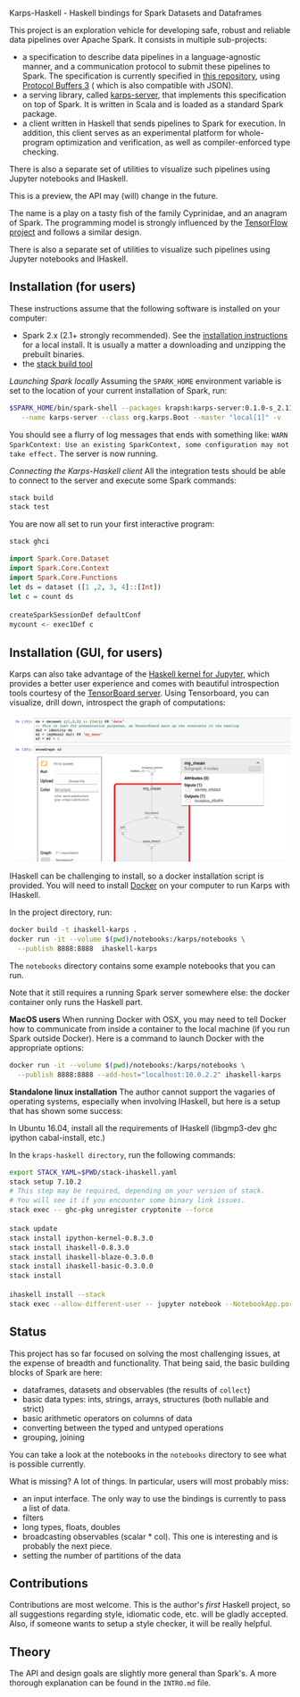 Karps-Haskell - Haskell bindings for Spark Datasets and Dataframes

This project is an exploration vehicle for developing safe, robust and reliable
data pipelines over Apache Spark. It consists in multiple sub-projects:
- a specification to describe data pipelines in a language-agnostic manner,
  and a communication protocol to submit these pipelines to Spark. The
  specification is currently specified in [this repository](https://github.com/krapsh/karps-interface), using
   [Protocol Buffers 3](https://developers.google.com/protocol-buffers/docs/proto3) (
    which is also compatible with JSON).
- a serving library, called
  [karps-server](https://github.com/krapsh/kraps-server), that implements this specification on top of Spark.
  It is written in Scala and is loaded as a standard Spark package.
- a client written in Haskell that sends pipelines to Spark for execution. In
  addition, this client serves as an experimental platform for whole-program optimization and verification, as well as compiler-enforced type checking.

There is also a separate set of utilities to visualize such pipelines using
Jupyter notebooks and IHaskell.

This is a preview, the API may (will) change in the future.

The name is a play on a tasty fish of the family Cyprinidae, and an anagram of Spark. The programming model is strongly influenced by the
[TensorFlow project](https://www.tensorflow.org/) and follows a similar design.

There is also a separate set of utilities to visualize such pipelines using
Jupyter notebooks and IHaskell.

## Installation (for users)

These instructions assume that the following software is installed on your computer:
 - Spark 2.x (2.1+ strongly recommended). See the [installation instructions](http://spark.apache.org/docs/latest/#downloading) for a local install. It is usually a matter a downloading and unzipping the prebuilt binaries.
 - the [stack build tool](https://docs.haskellstack.org/en/stable/README/)

_Launching Spark locally_ Assuming the `SPARK_HOME` environment variable is set
to the location of your current installation of Spark, run:
```sh
$SPARK_HOME/bin/spark-shell --packages krapsh:karps-server:0.1.0-s_2.11\
   --name karps-server --class org.karps.Boot --master "local[1]" -v
```

You should see a flurry of log messages that ends with something like: `WARN SparkContext: Use an existing SparkContext, some configuration may not take effect.` The server is now running.

_Connecting the Karps-Haskell client_ All the integration tests should be able
to connect to the server and execute some Spark commands:

```sh
stack build
stack test
```

You are now all set to run your first interactive program:

```sh
stack ghci
```

```haskell
import Spark.Core.Dataset
import Spark.Core.Context
import Spark.Core.Functions
let ds = dataset ([1 ,2, 3, 4]::[Int])
let c = count ds

createSparkSessionDef defaultConf
mycount <- exec1Def c
```

## Installation (GUI, for users)

Karps can also take advantage of the [Haskell kernel for Jupyter](https://github.com/gibiansky/IHaskell), which provides a better user
experience and comes with beautiful introspection tools courtesy of the
[TensorBoard server](https://www.tensorflow.org/how_tos/summaries_and_tensorboard/). Using
Tensorboard, you can visualize, drill down, introspect the graph of computations:

![image](https://github.com/krapsh/kraps-haskell/blob/37acdaf33e4bfb235acafd852e813f3747c3b3f7/notebooks/ihaskell-tensorboard.png)

IHaskell can be challenging to install, so a docker installation script is provided. You will need to install [Docker](https://www.docker.com/) on your computer to run Karps with IHaskell.

In the project directory, run:

```bash
docker build -t ihaskell-karps .
docker run -it --volume $(pwd)/notebooks:/karps/notebooks \
  --publish 8888:8888  ihaskell-karps
```

The `notebooks` directory contains some example notebooks that you can run.

Note that it still requires a running Spark server somewhere else: the docker
container only runs the Haskell part.

__MacOS users__ When running Docker with OSX, you may need to tell Docker how
to communicate from inside a container to the local machine (if you run Spark
outside Docker). Here is a command to launch Docker with the appropriate options:

```bash
docker run -it --volume $(pwd)/notebooks:/karps/notebooks \
  --publish 8888:8888 --add-host="localhost:10.0.2.2" ihaskell-karps
```

__Standalone linux installation__ The author cannot support the vagaries of
operating systems, especially when involving IHaskell, but here is a setup that
has shown some success:

In Ubuntu 16.04, install all the requirements of IHaskell (libgmp3-dev ghc ipython cabal-install, etc.)

In the `kraps-haskell directory`, run the following commands:

```bash
export STACK_YAML=$PWD/stack-ihaskell.yaml
stack setup 7.10.2
# This step may be required, depending on your version of stack.
# You will see it if you encounter some binary link issues.
stack exec -- ghc-pkg unregister cryptonite --force

stack update
stack install ipython-kernel-0.8.3.0
stack install ihaskell-0.8.3.0
stack install ihaskell-blaze-0.3.0.0
stack install ihaskell-basic-0.3.0.0
stack install

ihaskell install --stack
stack exec --allow-different-user -- jupyter notebook --NotebookApp.port=8888 '--NotebookApp.ip=*' --NotebookApp.notebook_dir=$PWD
```

## Status

This project has so far focused on solving the most challenging issues, at the
expense of breadth and functionality. That being said, the basic building blocks of
Spark are here:
 - dataframes, datasets and observables (the results of `collect`)
 - basic data types: ints, strings, arrays, structures (both nullable and strict)
 - basic arithmetic operators on columns of data
 - converting between the typed and untyped operations
 - grouping, joining

You can take a look at the notebooks in the `notebooks` directory to see what is
possible currently.

What is missing? A lot of things. In particular, users will most probably miss:
 - an input interface. The only way to use the bindings is currently to pass a list of data.
 - filters
 - long types, floats, doubles
 - broadcasting observables (scalar * col). This one is interesting and is probably the next piece.
 - setting the number of partitions of the data

## Contributions

Contributions are most welcome. This is the author's _first_ Haskell project, so
all suggestions regarding style, idiomatic code, etc. will be gladly accepted.
Also, if someone wants to setup a style checker, it will be really helpful.

## Theory

The API and design goals are slightly more general than Spark's. A more thorough
explanation can be found in the `INTRO.md` file.
